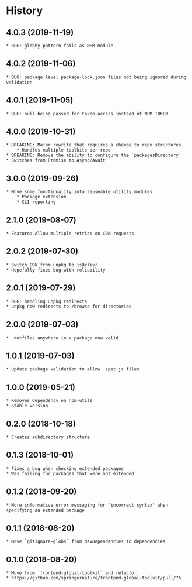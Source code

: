 # History

## 4.0.3 (2019-11-19)
	* BUG: globby pattern fails as NPM module

## 4.0.2 (2019-11-06)
	* BUG: package level package-lock.json files not being ignored during validation

## 4.0.1 (2019-11-05)
	* BUG: null being passed for token access instead of NPM_TOKEN

## 4.0.0 (2019-10-31)
	* BREAKING: Major rewrite that requires a change to repo structures
		* Handles multiple toolkits per repo
	* BREAKING: Remove the ability to configure the `packagesDirectory`
	* Switches from Promise to Async/Await

## 3.0.0 (2019-09-26)
	* Move some functionality into reuseable utility modules
		* Package extension
		* CLI reporting

## 2.1.0 (2019-08-07)
	* Feature: Allow multiple retries on CDN requests

## 2.0.2 (2019-07-30)
	* Switch CDN from unpkg to jsDelivr
	* Hopefully fixes bug with reliability

## 2.0.1 (2019-07-29)
	* BUG: handling unpkg redirects
	* unpkg now redirects to /browse for directories

## 2.0.0 (2019-07-03)
	* .dotfiles anywhere in a package now valid
	
## 1.0.1 (2019-07-03)
	* Update package validation to allow .spec.js files

## 1.0.0 (2019-05-21)
	* Removes dependency on npm-utils
	* Stable version

## 0.2.0 (2018-10-18)
	* Creates subdirectory structure

## 0.1.3 (2018-10-01)
	* Fixes a bug when checking extended packages
	* Was failing for packages that were not extended

## 0.1.2 (2018-09-20)
	* More informative error messaging for 'incorrect syntax' when specifying an extended package

## 0.1.1 (2018-08-20)
	* Move `gitignore-globs` from devDependencies to dependencies

## 0.1.0 (2018-08-20)
	* Move from `frontend-global-toolkit` and refactor
    * https://github.com/springernature/frontend-global-toolkit/pull/76